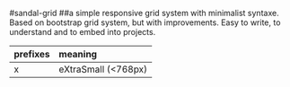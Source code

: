 #sandal-grid
##a simple responsive grid system with minimalist syntaxe. Based on bootstrap grid system, but with improvements. Easy to write, to understand and to embed into projects. 

|prefixes | meaning   |
|:--------|:---------|
|   x     | eXtraSmall (<768px) |





